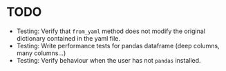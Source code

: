 # TODO


- Testing: Verify that `from_yaml` method does not modify the original dictionary
  contained in the yaml file.
- Testing: Write performance tests for pandas dataframe (deep columns, many columns...)
- Testing: Verify behaviour when the user has not `pandas` installed.